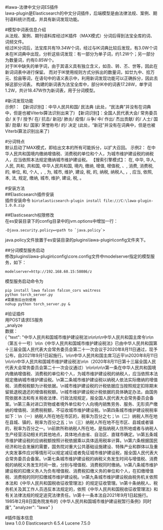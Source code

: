 #lawa-法律中文分词ES插件  
lawa-plugin是Elasticsearch的中文分词插件，后端模型是由法律法规、案例、期刊语料统计而成，并具有新词发现功能。

#模型中词表信息介绍  
从法规、案例、期刊语料库经过IK插件（MAX模式）分词后得到法宝全库的词、词频文件。  
经过IK分词后，法宝库共有19.34W个词，经过与IK词典比较后发现，有3.0W个词未在IK词典中出现，分析这些词发现：有一部分为单子词，约1.2W个；另一部分为数量词，约有0.85W个。  
对于IK中缺失的单字词，由于其语义具有独立含义，如丑、转、丕、世等，因此在新词词表中进行保留。
而对于IK使用规则方式分拆出的数量词，如廿九中、拾万元、拾亩等词，在语句中的语义表示中，利用新词发现功能可以正确拆分，因此去掉这部分词表。
构建的新词表为法宝全库中，部分IK中的词表17.28W，单字词1.2W，共计18.47W作为新词表，用于分词模型。

#新词发现功能  
示例1：
【新词识别】：中华人民共和国/ 民法典    (此处，“民法典”并没有在词典中，但是也被Viterbi算法识别出来了)
【新词识别】：全国人民代表大会/ 常务委员会/ 关于/ 授予/ 在/ 抗击/ 新冠/ 肺炎/ 疫情/ 斗争/ 中/ 作出/ 杰出贡献/ 的/ 人士/ 国家/ 勋章/ 和/ 国家/ 荣誉称号/ 的/ 决定    (此处，“新冠”并没有在词典中，但是也被Viterbi算法识别出来了)

#分词特点  
默认启动了MAX模式，即给出文本的所有可能拆分，以扩大召回。
示例2：
在中华人民共和国境内缴纳增值税、消费税的单位和个人，为城市维护建设税的纳税人，应当依照本法规定缴纳城市维护建设税。
【搜索引擎模式】： 在, 中华, 华人, 人民, 共和, 共和国, 中华人民共和国, 境内, 缴纳, 增值, 增值税, 、, 消费, 消费税, 的, 单位, 和, 个人, ，, 为, 城市, 维护, 建设, 税, 的, 纳税, 纳税人, ，, 应当, 依照, 本, 法, 规定, 缴纳, 城市, 维护, 建设, 税, 。


#安装方法  
##Elasticsearch插件安装  
插件安装命令
```bin\elasticsearch-plugin install file:///C:\lawa-plugin-1.0.0.zip```

##Elasticsearch权限修改  
在es安装目录下的config目录中的jvm.options中增加一行：
```
-Djava.security.policy=<path to `java.policy`>
```
java.policy文件放置于es安装目录的plugins\lawa-plugin\config文件夹下。

##分词模型服务启动  
修改plugins\lawa-plugin\config\core.config文件中modelserver指定的模型服务，如下：
```
modelserver=http://192.168.60.15:58086/z
```
模型服务启动命令为
```
pip install lawa falcon falcon_cors waitress
python torch_server.py
#需要放后台则使用
nohup python torch_server.py &
```

#验证插件  
用POST请求ES服务  
_analyze  
数据：  
{
  "text": "中华人民共和国城市维护建设税法\n\n\n\n中华人民共和国主席令\n\n（第五十一号）\n\n《中华人民共和国城市维护建设税法》已由中华人民共和国第十三届全国人民代表大会常务委员会第二十一次会议于2020年8月11日通过，现予公布，自2021年9月1日起施行。\n\n中华人民共和国主席习近平\n2020年8月11日\n\n\n中华人民共和国城市维护建设税法\n\n（2020年8月11日第十三届全国人民代表大会常务委员会第二十一次会议通过）\n\n\n\n\n第一条在中华人民共和国境内缴纳增值税、消费税的单位和个人，为城市维护建设税的纳税人，应当依照本法规定缴纳城市维护建设税。\n第二条城市维护建设税以纳税人依法实际缴纳的增值税、消费税税额为计税依据。\n城市维护建设税的计税依据应当按照规定扣除期末留抵退税退还的增值税税额。\n城市维护建设税计税依据的具体确定办法，由国务院依据本法和有关税收法律、行政法规规定，报全国人民代表大会常务委员会备案。\n第三条对进口货物或者境外单位和个人向境内销售劳务、服务、无形资产缴纳的增值税、消费税税额，不征收城市维护建设税。\n第四条城市维护建设税税率如下：\n（一）纳税人所在地在市区的，税率为百分之七；\n（二）纳税人所在地在县城、镇的，税率为百分之五；\n（三）纳税人所在地不在市区、县城或者镇的，税率为百分之一。\n前款所称纳税人所在地，是指纳税人住所地或者与纳税人生产经营活动相关的其他地点，具体地点由省、自治区、直辖市确定。\n第五条城市维护建设税的应纳税额按照计税依据乘以具体适用税率计算。\n第六条根据国民经济和社会发展的需要，国务院对重大公共基础设施建设、特殊产业和群体以及重大突发事件应对等情形可以规定减征或者免征城市维护建设税，报全国人民代表大会常务委员会备案。\n第七条城市维护建设税的纳税义务发生时间与增值税、消费税的纳税义务发生时间一致，分别与增值税、消费税同时缴纳。\n第八条城市维护建设税的扣缴义务人为负有增值税、消费税扣缴义务的单位和个人，在扣缴增值税、消费税的同时扣缴城市维护建设税。\n第九条城市维护建设税由税务机关依照本法和《中华人民共和国税收征收管理法》的规定征收管理。\n第十条纳税人、税务机关及其工作人员违反本法规定的，依照《中华人民共和国税收征收管理法》和有关法律法规的规定追究法律责任。\n第十一条本法自2021年9月1日起施行。1985年2月8日国务院发布的《中华人民共和国城市维护建设税暂行条例》同时废",
  "analyzer": "lawa"
}

#插件版本信息  
lawa 1.0.0
Elasticsearch 6.5.4
Lucene 7.5.0
